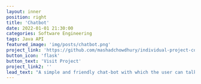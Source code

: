 ```yaml
---
layout: inner
position: right
title: 'Chatbot'
date: 2022-01-01 21:30:00
categories: Software Engineering
tags: Java API
featured_image: 'img/posts/chatbot.png'
project_link: 'https://github.com/mashadchowdhury/individual-project-cosc310'
button_icon: 'flask'
button_text: 'Visit Project'
project_link2: ''
lead_text: "A simple and friendly chat-bot with which the user can talk about their hobbies and interests. The chatbot also implements two APIs: (1) Google Translate API, using which the chatbot is able to translate in real time any inputted sentence by the user into French, and (2) the Wikipedia API, which allows the chatbot to extract information from Wikipedia about a famous person or celebrity and then display the extracted information to the user."
---
```

